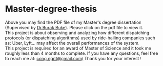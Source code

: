 # Master-degree-thesis
Above you may find the PDF file of my Master's degree dissertation (Supervised by [Dr.Burak Buke](https://www.maths.ed.ac.uk/~bbuke/bio/)). Please click on the pdf file to view it.\
This project is about observing and analyzing how different dispatching protocols (or dispatching algorithms) used by ride-hailing companies such as: Uber, Lyft... may affect the overall performances of the system.\
This project is required for an award of Master of Science and it took me roughly less than 4 months to complete. If you have any questions, feel free to reach me at: cong.ngnt@gmail.com\ 
Thank you for your interest ! 
